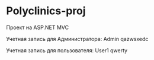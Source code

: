 # Polyclinics-proj
Проект на ASP.NET MVC 

Учетная запись для Администратора:
Admin
qazwsxedc


Учетная запись для пользователя:
User1
qwerty
